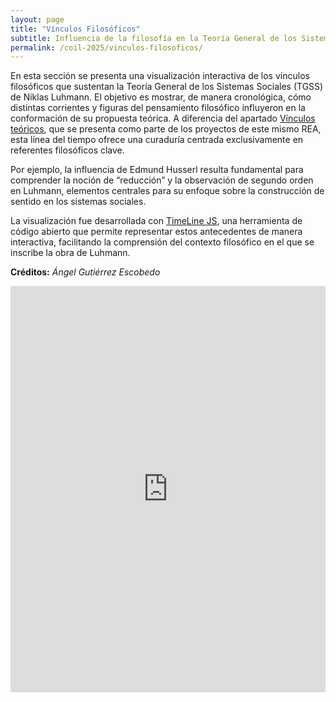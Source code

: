 ```yaml
---
layout: page
title: "Vínculos Filosóficos"
subtitle: Influencia de la filosofía en la Teoría General de los Sistemas Sociales
permalink: /coil-2025/vinculos-filosoficos/
---
```


En esta sección se presenta una visualización interactiva de los vínculos filosóficos que sustentan la Teoría General de los Sistemas Sociales (TGSS) de Niklas Luhmann. El objetivo es mostrar, de manera cronológica, cómo distintas corrientes y figuras del pensamiento filosófico influyeron en la conformación de su propuesta teórica. A diferencia del apartado <a href="https://rosariorogel.net/luhmann/vinculos" target="_blank" rel="noopener noreferrer">Vínculos teóricos</a>, que se presenta como parte de los proyectos de este mismo REA, esta línea del tiempo ofrece una curaduría centrada exclusivamente en referentes filosóficos clave.  

Por ejemplo, la influencia de Edmund Husserl resulta fundamental para comprender la noción de “reducción” y la observación de segundo orden en Luhmann, elementos centrales para su enfoque sobre la construcción de sentido en los sistemas sociales.

La visualización fue desarrollada con <a href="https://timeline.knightlab.com/" target="_blank" rel="noopener noreferrer">TimeLine JS</a>, una herramienta de código abierto que permite representar estos antecedentes de manera interactiva, facilitando la comprensión del contexto filosófico en el que se inscribe la obra de Luhmann.


**Créditos:** *Ángel Gutiérrez Escobedo*

<div style="width: 100%; max-width: 100%; height: 650px; margin: auto;">
  <iframe
    src="https://cdn.knightlab.com/libs/timeline3/latest/embed/index.html?source=v2%3A2PACX-1vSbtR_vCeBXMujnBPVhbN9eQCOHUoWlyfqG9gb15z0XFqHRx3eDDJPmktcaAh5311IwDuRR1Jcaa_nq&font=Default&lang=en&initial_zoom=2&width=100%25&height=650"
    width="100%"
    height="650"
    frameborder="0"
    allowfullscreen
  ></iframe>
</div>
